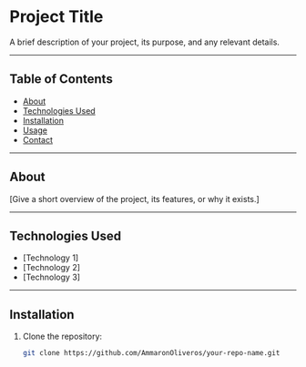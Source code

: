 # Project Title

A brief description of your project, its purpose, and any relevant details.

---

## Table of Contents
- [About](#about)
- [Technologies Used](#technologies-used)
- [Installation](#installation)
- [Usage](#usage)
- [Contact](#contact)

---

## About
[Give a short overview of the project, its features, or why it exists.]

---

## Technologies Used
- [Technology 1]
- [Technology 2]
- [Technology 3]

---

## Installation
1. Clone the repository:
   ```bash
   git clone https://github.com/AmmaronOliveros/your-repo-name.git
